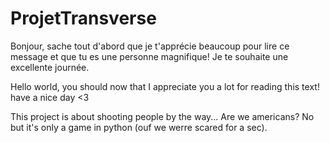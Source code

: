# ProjetTransverse
Bonjour,
sache tout d'abord que je t'apprécie beaucoup pour lire ce message et que tu es une personne magnifique!
Je te souhaite une excellente journée.

Hello world, 
you should now that I appreciate you a lot for reading this text!
have a nice day
<3

This project is about shooting people by the way... Are we americans? No but it's only a game in python (ouf we werre scared for a sec).
